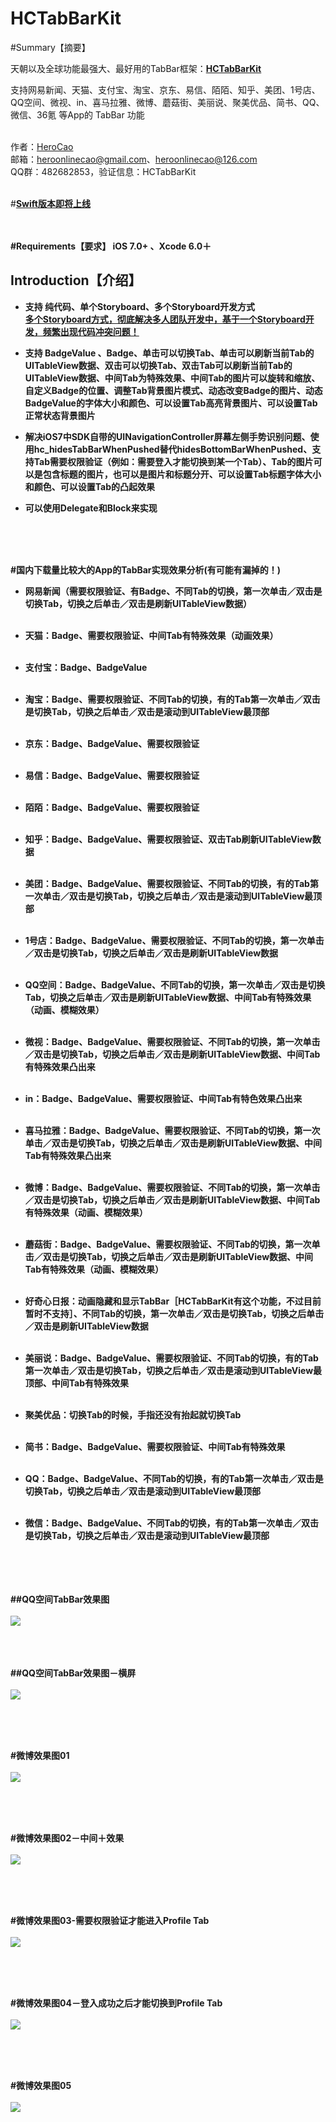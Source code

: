 # HCTabBarKit

#Summary【摘要】

天朝以及全球功能最强大、最好用的TabBar框架：<b><a href='https://github.com/HeroOnline/HCTabBarKit'>HCTabBarKit<a/></b>


支持网易新闻、天猫、支付宝、淘宝、京东、易信、陌陌、知乎、美团、1号店、QQ空间、微视、in、喜马拉雅、微博、蘑菇街、美丽说、聚美优品、简书、QQ、微信、36氪 等App的 TabBar 功能 <br/><br/>

作者：<a href='https://github.com/HeroOnline'>HeroCao</a> <br/>
邮箱：heroonlinecao@gmail.com、heroonlinecao@126.com  <br/>
QQ群：482682853，验证信息：HCTabBarKit <br/><br/>

#<a href='#'><b>Swift版本即将上线</br></a> <br/><br/>

#Requirements【要求】
iOS 7.0+ 、Xcode 6.0＋


## <a id="Introduction"></a> Introduction【介绍】
- 支持 纯代码、单个Storyboard、<b color='red'>多个Storyboard开发方式</b><br/>
<a href='#'>多个Storyboard方式，彻底解决多人团队开发中，基于一个Storyboard开发，频繁出现代码冲突问题！</a>

- 支持 BadgeValue 、Badge、单击可以切换Tab、单击可以刷新当前Tab的UITableView数据、双击可以切换Tab、双击Tab可以刷新当前Tab的UITableView数据、中间Tab为特殊效果、中间Tab的图片可以旋转和缩放、自定义Badge的位置、调整Tab背景图片模式、动态改变Badge的图片、动态BadgeValue的字体大小和颜色、可以设置Tab高亮背景图片、可以设置Tab正常状态背景图片

- 解决iOS7中SDK自带的UINavigationController屏幕左侧手势识别问题、使用hc_hidesTabBarWhenPushed替代hidesBottomBarWhenPushed、支持Tab需要权限验证（例如：需要登入才能切换到某一个Tab）、Tab的图片可以是包含标题的图片，也可以是图片和标题分开、可以设置Tab标题字体大小和颜色、可以设置Tab的凸起效果

- 可以使用Delegate和Block来实现

<br/><br/><br/>

#<b>国内下载量比较大的App的TabBar实现效果分析(有可能有漏掉的！)</b><br/>

- 网易新闻（需要权限验证、有Badge、不同Tab的切换，第一次单击／双击是切换Tab，切换之后单击／双击是刷新UITableView数据）<br/><br/>

- 天猫：Badge、需要权限验证、中间Tab有特殊效果（动画效果）<br/><br/>

- 支付宝：Badge、BadgeValue <br/><br/>

- 淘宝：Badge、需要权限验证、不同Tab的切换，有的Tab第一次单击／双击是切换Tab，切换之后单击／双击是滚动到UITableView最顶部 <br/><br/>

- 京东：Badge、BadgeValue、需要权限验证 <br/><br/>

- 易信：Badge、BadgeValue、需要权限验证 <br/><br/>

- 陌陌：Badge、BadgeValue、需要权限验证 <br/><br/>

- 知乎：Badge、BadgeValue、需要权限验证、双击Tab刷新UITableView数据 <br/><br/>

- 美团：Badge、BadgeValue、需要权限验证、不同Tab的切换，有的Tab第一次单击／双击是切换Tab，切换之后单击／双击是滚动到UITableView最顶部 <br/><br/>


- 1号店：Badge、BadgeValue、需要权限验证、不同Tab的切换，第一次单击／双击是切换Tab，切换之后单击／双击是刷新UITableView数据 <br/><br/>


- QQ空间：Badge、BadgeValue、不同Tab的切换，第一次单击／双击是切换Tab，切换之后单击／双击是刷新UITableView数据、中间Tab有特殊效果（动画、模糊效果）<br/><br/>

- 微视：Badge、BadgeValue、需要权限验证、不同Tab的切换，第一次单击／双击是切换Tab，切换之后单击／双击是刷新UITableView数据、中间Tab有特殊效果凸出来 <br/><br/>


- in：Badge、BadgeValue、需要权限验证、中间Tab有特色效果凸出来 <br/><br/>

- 喜马拉雅：Badge、BadgeValue、需要权限验证、不同Tab的切换，第一次单击／双击是切换Tab，切换之后单击／双击是刷新UITableView数据、中间Tab有特殊效果凸出来 <br/><br/>


- 微博：Badge、BadgeValue、需要权限验证、不同Tab的切换，第一次单击／双击是切换Tab，切换之后单击／双击是刷新UITableView数据、中间Tab有特殊效果（动画、模糊效果） <br/><br/>


- 蘑菇街：Badge、BadgeValue、需要权限验证、不同Tab的切换，第一次单击／双击是切换Tab，切换之后单击／双击是刷新UITableView数据、中间Tab有特殊效果（动画、模糊效果） <br/><br/>


- 好奇心日报：动画隐藏和显示TabBar［HCTabBarKit有这个功能，不过目前暂时不支持］、不同Tab的切换，第一次单击／双击是切换Tab，切换之后单击／双击是刷新UITableView数据 <br/><br/>

- 美丽说：Badge、BadgeValue、需要权限验证、不同Tab的切换，有的Tab第一次单击／双击是切换Tab，切换之后单击／双击是滚动到UITableView最顶部、中间Tab有特殊效果 <br/><br/>

- 聚美优品：切换Tab的时候，手指还没有抬起就切换Tab <br/><br/>


- 简书：Badge、BadgeValue、需要权限验证、中间Tab有特殊效果 <br/><br/>


- QQ：Badge、BadgeValue、不同Tab的切换，有的Tab第一次单击／双击是切换Tab，切换之后单击／双击是滚动到UITableView最顶部 <br/><br/>

- 微信：Badge、BadgeValue、不同Tab的切换，有的Tab第一次单击／双击是切换Tab，切换之后单击／双击是滚动到UITableView最顶部 <br/><br/>




<br/><br/><br/>
##<b>QQ空间TabBar效果图</b> <br/><br/>
<img src='https://github.com/HeroOnline/HCTabBarKit/blob/master/Resources/QQZone.jpg'/>

<br/><br/><br/>
##<b>QQ空间TabBar效果图－横屏</b> <br/><br/>
<img src='https://github.com/HeroOnline/HCTabBarKit/blob/master/Resources/QQZone2.jpg'/>

<br/><br/><br/>

#<b>微博效果图01</b> <br/><br/>
<img src='https://github.com/HeroOnline/HCTabBarKit/blob/master/Resources/weibo01.png'/>

<br/><br/><br/>

#<b>微博效果图02－中间＋效果</b> <br/><br/>
<img src='https://github.com/HeroOnline/HCTabBarKit/blob/master/Resources/weibo02.png'/>

<br/><br/><br/>

#<b>微博效果图03-需要权限验证才能进入Profile Tab</b> <br/><br/>
<img src='https://github.com/HeroOnline/HCTabBarKit/blob/master/Resources/weibo03.png'/>



<br/><br/><br/>

#<b>微博效果图04－登入成功之后才能切换到Profile Tab</b> <br/><br/>
<img src='https://github.com/HeroOnline/HCTabBarKit/blob/master/Resources/weibo04.png'/>


<br/><br/><br/>

#<b>微博效果图05</b> <br/><br/>
<img src='https://github.com/HeroOnline/HCTabBarKit/blob/master/Resources/weibo05.png'/>


<br/><br/><br/>



